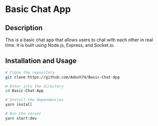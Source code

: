 # Basic Chat App

## Description

This is a basic chat app that allows users to chat with each other in real time. It is built using Node.js, Express, and Socket.io.

## Installation and Usage

```bash
# Clone the repository
git clone https://github.com/Adosh74/Basic-Chat-App

# Enter into the directory
cd Basic-Chat-App

# Install the dependencies
yarn install

# Run the server
yarn start:dev
```
